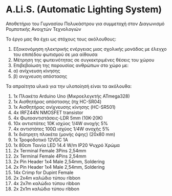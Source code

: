 # A.Li.S. (Automatic Lighting System)
Αποθετήριο του Γυμνασίου Πολυκάστρου για συμμετοχή στον Διαγωνισμό Ρομποτικής Ανοιχτών Τεχνολογιών

Το έργο μας θα έχει ως στόχους τους ακόλουθους:
1) Εξοικονόμηση ηλεκτρικής ενέργειας μιας σχολικής μονάδας με έλεγχο του επιπέδου φωτισμού σε μια αίθουσα
2) Μέτρηση της φωτεινότητας σε συγκεκτριμένες θέσεις του χώρου
3) Επιβεβαίωση της παρουσίας ανθρώπων στο χώρο με:
4) α) ανίχνευση κίνησης 
5) β) ανιχνευση απόστασης

Τα απραίτητα υλικά για την υλοποίησή είναι τα ακόλουθα:
 1) 1x Πλακέτα Arduino Uno (Μικροελεγκτής ATmega328)
 2) 1x Αισθητήρας απόστασης (πχ HC-SR04)
 3) 1x Αισθητήρας ανίχνευσης κίνησης (HC-SR501)
 4) 4x IRFZ44N NMOSFET transistor
 5) 4x Φωτοαντιστάσεις-LDR 5mm (10K-20K) 
 6) 10x αντιστάτες 10K ισχύος 1/4W ανοχής 5%
 7) 4x αντιστάτες 100Ω ισχύος 1/4W ανοχής 5%
 8) 1x διάτρητη πλακέτα (μονής όψης) (20x80 mm)
 9) 1x Τροφοδοτικό 12VDC 1A
10) 1x 80cm Ταινία LED 14.4 W/m IP20 Ψυχρό Χρώμα
11) 2x Terminal Female 3Pins 2,54mm
12) 2x Terminal Female 4Pins 2,54mm
13) 2x Pin Header 1x4 Male 2,54mm, Soldering 
14) 2x Pin Header 1x4 Male 2,54mm, Soldering 
15) 14x Crimp for Dupint Female
16) 2x 2x4m καλώδιο τύπου ribbon 
17) 4x 2x7m καλώδιο τύπου ribbon
18) 2x 2x1m καλώδιο τύπου ribbon
